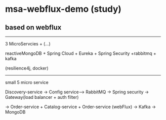 # msa-webflux-demo (study)

## based on webflux
---
3 MicroServcies + (...)

reactiveMongoDB + Spring Cloud + Eureka + Spring Security +rabbitmq + kafka

(resilience4j, docker)

---
small 5 micro service 

Discovery-service -> Config service--> RabbitMQ -> Spring security -> Gateway(load balancer + auth filter) 


-> Order-service + Catalog-service + Order-service (webFlux) -> Kafka -> MongoDB
